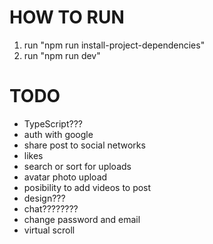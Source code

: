 # HOW TO RUN
1. run "npm run install-project-dependencies"
2. run "npm run dev"

# TODO
- TypeScript???
- auth with google
- share post to social networks
- likes
- search or sort for uploads
- avatar photo upload
- posibility to add videos to post
- design???
- chat???????? 
- change password and email
- virtual scroll
